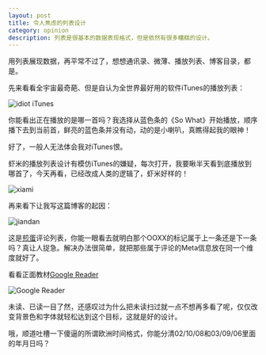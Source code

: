 ```yaml
---
layout: post
title: 令人焦虑的列表设计
category: opinion
description: 列表是很基本的数据表现格式，但是依然有很多糟糕的设计。
---
```


用列表展现数据，再平常不过了，想想通讯录、微薄、播放列表、博客目录，都是。

先来看看全宇宙最奇葩、但是自认为全世界最好用的软件iTunes的播放列表：

![idiot iTunes](http://ww4.sinaimg.cn/large/8b8af2c8jw1e0wkevnm8yj.jpg)

你能看出正在播放的是哪一首吗？我选择从蓝色条的《So What》开始播放，顺序播下去到当前首，鲜亮的蓝色条并没有动，动的是小喇叭，真瞧得起我的眼神！

好了，一般人无法体会我对iTunes恨。

虾米的播放列表设计有模仿iTunes的嫌疑，每次打开，我要瞅半天看到底播放到哪首了，今天再看，已经改成人类的逻辑了，虾米好样的！

![xiami](http://ww4.sinaimg.cn/large/8b8af2c8jw1e0wkn980w6j.jpg)

再来看下让我写这篇博客的起因：

![jiandan](http://ww1.sinaimg.cn/large/8b8af2c8jw1e0wkr4pg14j.jpg)

这是[煎蛋][2]评论列表，你能一眼看去就明白那个OOXX的标记属于上一条还是下一条吗？真让人捉急。解决办法很简单，就把那些属于评论的Meta信息放在同一个维度就好了。

看看正面教材[Google Reader][3]

![Google Reader](http://ww1.sinaimg.cn/large/8b8af2c8jw1e0wkx96e78j.jpg)

未读、已读一目了然，还感叹过为什么把未读扫过就一点不想再多看了呢，仅仅改变背景色和字体就轻松达到这个目标，这就是好的设计。

哦，顺道吐槽一下傻逼的所谓欧洲时间格式，你能分清02/10/08和03/09/06里面的年月日吗？

[BeiYuu]:    http://beiyuu.com  "BeiYuu"
[2]: http://jandan.net/2013/01/17/benzs-museum.html
[3]: http://www.google.com/reader/
